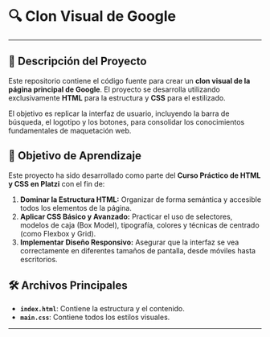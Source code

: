 # 🔍 Clon Visual de Google

---

## 📄 Descripción del Proyecto

Este repositorio contiene el código fuente para crear un **clon visual de la página principal de Google**. El proyecto se desarrolla utilizando exclusivamente **HTML** para la estructura y **CSS** para el estilizado.

El objetivo es replicar la interfaz de usuario, incluyendo la barra de búsqueda, el logotipo y los botones, para consolidar los conocimientos fundamentales de maquetación web.

## 🎯 Objetivo de Aprendizaje

Este proyecto ha sido desarrollado como parte del **Curso Práctico de HTML y CSS en Platzi** con el fin de:

1.  **Dominar la Estructura HTML:** Organizar de forma semántica y accesible todos los elementos de la página.
2.  **Aplicar CSS Básico y Avanzado:** Practicar el uso de selectores, modelos de caja (Box Model), tipografía, colores y técnicas de centrado (como Flexbox y Grid).
3.  **Implementar Diseño Responsivo:** Asegurar que la interfaz se vea correctamente en diferentes tamaños de pantalla, desde móviles hasta escritorios.

## 🛠️ Archivos Principales

* **`index.html`**: Contiene la estructura y el contenido.
* **`main.css`**: Contiene todos los estilos visuales.

---
